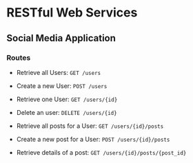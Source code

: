 # RESTful Web Services

## Social Media Application

### Routes
- Retrieve all Users: ```GET /users```
- Create a new User:  ```POST /users```
- Retrieve one User:  ```GET /users/{id}```
- Delete an user:     ```DELETE /users/{id}```

- Retrieve all posts for a User: ```GET /users/{id}/posts```
- Create a new post for a User: ```POST /users/{id}/posts```
- Retrieve details of a post: ```GET /users/{id}/posts/{post_id}```